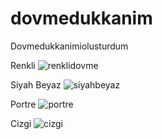 # dovmedukkanim
Dovmedukkanimiolusturdum

Renkli
![renklidovme](https://github.com/yusftattoo/dovmedukkanim/assets/125067190/be81810b-004f-4358-843f-91afec756e91)

Siyah Beyaz
![siyahbeyaz](https://github.com/yusftattoo/dovmedukkanim/assets/125067190/6bd56585-a74c-4b24-8d75-08b29f4bdbc8)

Portre
![portre](https://github.com/yusftattoo/dovmedukkanim/assets/125067190/22713b5f-87af-4f4a-8e01-9a8cb0dbce77)

Cizgi
![cizgi](https://github.com/yusftattoo/dovmedukkanim/assets/125067190/655adb06-c6e5-49e7-a978-a349b27bac88)

